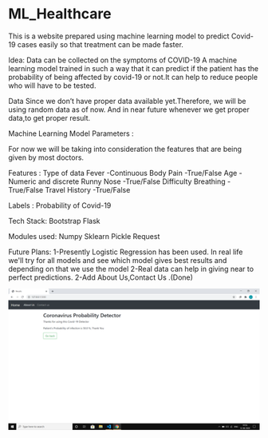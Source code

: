 # ML_Healthcare

This is a website prepared using machine learning model to predict Covid-19 cases
easily so that treatment can be made faster.

Idea:
Data can be collected on the symptoms of COVID-19
A machine learning model trained in such a way that it can predict if the patient has the probability of being affected by covid-19 or not.It can help to reduce people who will have to be tested.

Data
Since we don’t have proper data available yet.Therefore, we will be using random data as of now. And in near future whenever we get proper data,to get proper result.

Machine Learning Model Parameters :

For now we will be taking into consideration the features that are being given by most doctors.

Features :                             Type of data
Fever                                  -Continuous
Body Pain	                             -True/False
Age		                                 -Numeric and discrete
Runny Nose                             -True/False
Difficulty Breathing                   -True/False
Travel History                         -True/False

Labels :
Probability of Covid-19

Tech Stack:
Bootstrap 
Flask 

Modules used:
Numpy
Sklearn
Pickle
Request

Future Plans:
1-Presently Logistic Regression has been used.
In real life we'll try for all models and see  which model gives best results and depending on that we use the model
2-Real data can help in giving near to perfect predictions.
2-Add About Us,Contact Us .(Done)

![Block Diagram](covid.png)
